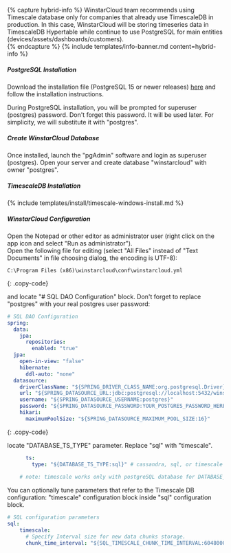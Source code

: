 {% capture hybrid-info %}
WinstarCloud team recommends using Timescale database only for companies that already use TimescaleDB in production.
In this case, WinstarCloud will be storing timeseries data in TimescaleDB Hypertable while continue to use PostgreSQL for main entities (devices/assets/dashboards/customers).  
{% endcapture %}
{% include templates/info-banner.md content=hybrid-info %}

##### PostgreSQL Installation

Download the installation file (PostgreSQL 15 or newer releases) [here](https://www.enterprisedb.com/downloads/postgres-postgresql-downloads#windows) and follow the installation instructions.

During PostgreSQL installation, you will be prompted for superuser (postgres) password.
Don't forget this password. It will be used later. For simplicity, we will substitute it with "postgres".

##### Create WinstarCloud Database

Once installed, launch the "pgAdmin" software and login as superuser (postgres). 
Open your server and create database "winstarcloud" with owner "postgres".

##### TimescaleDB Installation

{% include templates/install/timescale-windows-install.md %}

##### WinstarCloud Configuration

Open the Notepad or other editor as administrator user (right click on the app icon and select "Run as administrator").  
Open the following file for editing (select "All Files" instead of "Text Documents" in file choosing dialog, the encoding is UTF-8):

```text 
C:\Program Files (x86)\winstarcloud\conf\winstarcloud.yml
``` 
{: .copy-code}


and locate "# SQL DAO Configuration" block. Don't forget to replace "postgres" with your real postgres user password:

```yml
# SQL DAO Configuration
spring:
  data:
    jpa:
      repositories:
        enabled: "true"
  jpa:
    open-in-view: "false"
    hibernate:
      ddl-auto: "none"
  datasource:
    driverClassName: "${SPRING_DRIVER_CLASS_NAME:org.postgresql.Driver}"
    url: "${SPRING_DATASOURCE_URL:jdbc:postgresql://localhost:5432/winstarcloud}"
    username: "${SPRING_DATASOURCE_USERNAME:postgres}"
    password: "${SPRING_DATASOURCE_PASSWORD:YOUR_POSTGRES_PASSWORD_HERE}"
    hikari:
      maximumPoolSize: "${SPRING_DATASOURCE_MAXIMUM_POOL_SIZE:16}"
``` 
{: .copy-code}

locate "DATABASE_TS_TYPE" parameter. Replace "sql" with "timescale".

```yml
      ts:
        type: "${DATABASE_TS_TYPE:sql}" # cassandra, sql, or timescale (for hybrid mode, DATABASE_TS_TYPE value should be cassandra, or timescale)
    
    # note: timescale works only with postgreSQL database for DATABASE_ENTITIES_TYPE.
```

You can optionally tune parameters that refer to the Timescale DB configuration: "timescale" configuration block inside "sql" configuration block.

```yml
# SQL configuration parameters
sql:
    timescale:
      # Specify Interval size for new data chunks storage.
      chunk_time_interval: "${SQL_TIMESCALE_CHUNK_TIME_INTERVAL:604800000}"
```
